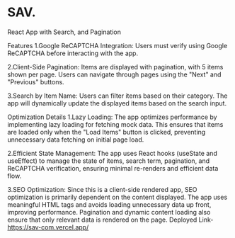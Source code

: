 # SAV.
React App with Search, and Pagination

Features
1.Google ReCAPTCHA Integration:
Users must verify using Google ReCAPTCHA before interacting with the app.

2.Client-Side Pagination:
Items are displayed with pagination, with 5 items shown per page. Users can navigate through pages using the "Next" and "Previous" buttons.

3.Search by Item Name:
Users can filter items based on their category. The app will dynamically update the displayed items based on the search input.

Optimization Details
1.Lazy Loading:
The app optimizes performance by implementing lazy loading for fetching mock data. This ensures that items are loaded only when the "Load Items" button is clicked, preventing unnecessary data fetching on initial page load.

2.Efficient State Management:
The app uses React hooks (useState and useEffect) to manage the state of items, search term, pagination, and ReCAPTCHA verification, ensuring minimal re-renders and efficient data flow.

3.SEO Optimization:
Since this is a client-side rendered app, SEO optimization is primarily dependent on the content displayed. The app uses meaningful HTML tags and avoids loading unnecessary data up front, improving performance. Pagination and dynamic content loading also ensure that only relevant data is rendered on the page.
Deployed Link-https://sav-com.vercel.app/
